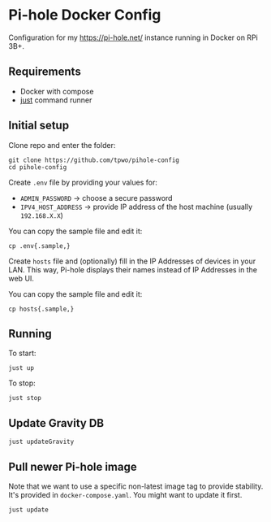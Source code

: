 # Pi-hole Docker Config

Configuration for my https://pi-hole.net/ instance running in Docker on RPi 3B+.

## Requirements

* Docker with compose
* [just](https://github.com/casey/just) command runner

## Initial setup

Clone repo and enter the folder:

```
git clone https://github.com/tpwo/pihole-config
cd pihole-config
```

Create `.env` file by providing your values for:
- `ADMIN_PASSWORD` -> choose a secure password
- `IPV4_HOST_ADDRESS` -> provide IP address of the host machine (usually `192.168.X.X`)

You can copy the sample file and edit it:

```
cp .env{.sample,}
```

Create `hosts` file and (optionally) fill in the IP Addresses of devices in your LAN. This way, Pi-hole displays their names instead of IP Addresses in the web UI.

You can copy the sample file and edit it:

```
cp hosts{.sample,}
```

## Running

To start:

```
just up
```

To stop:

```
just stop
```

## Update Gravity DB

```
just updateGravity
```

## Pull newer Pi-hole image

Note that we want to use a specific non-latest image tag to provide stability.
It's provided in `docker-compose.yaml`.
You might want to update it first.

```
just update
```
